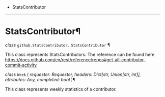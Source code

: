   + StatsContributor

* * *
# StatsContributor¶

_class_ `github.StatsContributor.`  `StatsContributor` ¶

This class represents StatsContributors. The reference can be found here https://docs.github.com/en/rest/reference/repos#get-all-contributor-commit-activity

_class_ `Week` ( _requester: Requester, headers: Dict[str, Union[str, int]], attributes: Any, completed: bool_ )¶

This class represents weekly statistics of a contributor.
